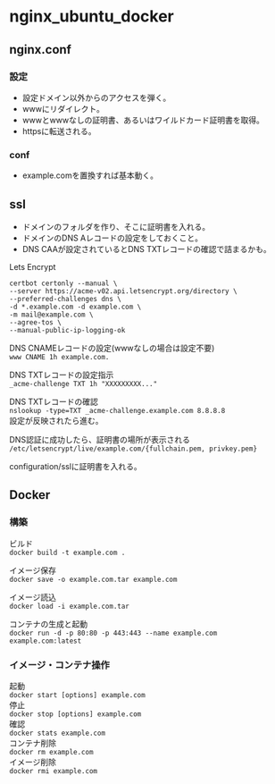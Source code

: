 # nginx_ubuntu_docker

## nginx.conf

### 設定
- 設定ドメイン以外からのアクセスを弾く。
- wwwにリダイレクト。
- wwwとwwwなしの証明書、あるいはワイルドカード証明書を取得。
- httpsに転送される。

### conf
- example.comを置換すれば基本動く。

## ssl
- ドメインのフォルダを作り、そこに証明書を入れる。
- ドメインのDNS Aレコードの設定をしておくこと。
- DNS CAAが設定されているとDNS TXTレコードの確認で詰まるかも。

Lets Encrypt
```
certbot certonly --manual \
--server https://acme-v02.api.letsencrypt.org/directory \
--preferred-challenges dns \
-d *.example.com -d example.com \
-m mail@example.com \
--agree-tos \
--manual-public-ip-logging-ok
```

DNS CNAMEレコードの設定(wwwなしの場合は設定不要)  
`www CNAME 1h example.com.`

DNS TXTレコードの設定指示  
`_acme-challenge TXT 1h "XXXXXXXXX..."`

DNS TXTレコードの確認  
`nslookup -type=TXT _acme-challenge.example.com 8.8.8.8`  
設定が反映されたら進む。

DNS認証に成功したら、証明書の場所が表示される  
`/etc/letsencrypt/live/example.com/{fullchain.pem, privkey.pem}`

configuration/sslに証明書を入れる。

## Docker
### 構築
ビルド  
`docker build -t example.com .`

イメージ保存  
`docker save -o example.com.tar example.com`

イメージ読込  
`docker load -i example.com.tar`

コンテナの生成と起動  
`docker run -d -p 80:80 -p 443:443 --name example.com example.com:latest`

### イメージ・コンテナ操作  

起動  
`docker start [options] example.com`  
停止  
`docker stop [options] example.com`  
確認  
`docker stats example.com`  
コンテナ削除  
`docker rm example.com`  
イメージ削除  
`docker rmi example.com`